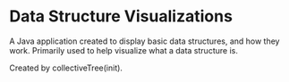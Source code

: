 # Data Structure Visualizations
A Java application created to display basic data structures, and how they work. Primarily used to help visualize what a data structure is.

Created by collectiveTree(init).
